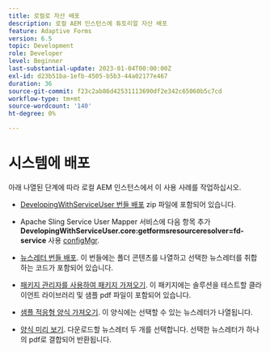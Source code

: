 ```yaml
---
title: 로컬로 자산 배포
description: 로컬 AEM 인스턴스에 튜토리얼 자산 배포
feature: Adaptive Forms
version: 6.5
topic: Development
role: Developer
level: Beginner
last-substantial-update: 2023-01-04T00:00:00Z
exl-id: d23b51ba-1efb-4505-b5b3-44a02177e467
duration: 36
source-git-commit: f23c2ab86d42531113690df2e342c65060b5c7cd
workflow-type: tm+mt
source-wordcount: '140'
ht-degree: 0%

---
```


# 시스템에 배포

아래 나열된 단계에 따라 로컬 AEM 인스턴스에서 이 사용 사례를 작업하십시오.

* [DevelopingWithServiceUser 번들 배포](https://experienceleague.adobe.com/docs/experience-manager-learn/assets/developingwithserviceuser.zip) zip 파일에 포함되어 있습니다.

* Apache Sling Service User Mapper 서비스에 다음 항목 추가 **DevelopingWithServiceUser.core:getformsresourceresolver=fd-service** 사용 [configMgr](http://localhost:4502/system/console/configMgr).

* [뉴스레터 번들 배포](assets/Newsletters.core-1.0.0-SNAPSHOT.jar). 이 번들에는 폴더 콘텐츠를 나열하고 선택한 뉴스레터를 취합하는 코드가 포함되어 있습니다.

* [패키지 관리자를 사용하여 패키지 가져오기](assets/newsletter.zip). 이 패키지에는 솔루션을 테스트할 클라이언트 라이브러리 및 샘플 pdf 파일이 포함되어 있습니다.

* [샘플 적응형 양식 가져오기](assets/sample-adaptive-form.zip). 이 양식에는 선택할 수 있는 뉴스레터가 나열됩니다.

* [양식 미리 보기](http://localhost:4502/content/dam/formsanddocuments/downloadarchivednewsletters/jcr:content?wcmmode=disabled).
다운로드할 뉴스레터 두 개를 선택합니다. 선택한 뉴스레터가 하나의 pdf로 결합되어 반환됩니다.
